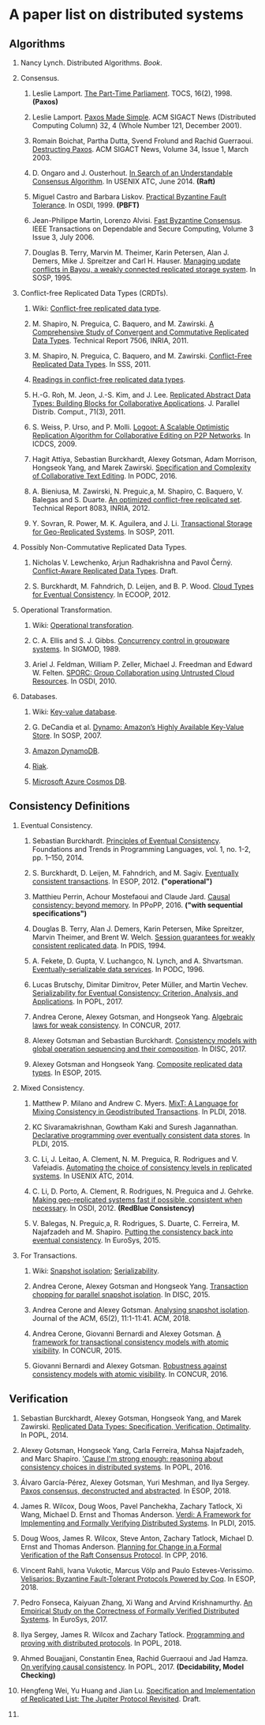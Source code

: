# A paper list on distributed systems

## Algorithms

1. Nancy Lynch. Distributed Algorithms. *Book*. 

2. Consensus. 

    1. Leslie Lamport. [The Part-Time Parliament](https://www.microsoft.com/en-us/research/publication/part-time-parliament/). TOCS, 16(2), 1998.  **(Paxos)**
  
    2. Leslie Lamport. [Paxos Made Simple](https://www.microsoft.com/en-us/research/publication/paxos-made-simple/). ACM SIGACT News (Distributed Computing Column) 32, 4 (Whole Number 121, December 2001).  
  
    3. Romain Boichat, Partha Dutta, Svend Frolund and Rachid Guerraoui. [Destructing Paxos](http://www.cs.utexas.edu/~lorenzo/corsi/cs380d/papers/deconstr_paxos.pdf). ACM SIGACT News, Volume 34, Issue 1, March 2003.
   
    4. D. Ongaro and J. Ousterhout. [In Search of an Understandable Consensus Algorithm](https://web.stanford.edu/~ouster/cgi-bin/papers/raft-atc14). In USENIX ATC, June 2014.  **(Raft)**
   
    5. Miguel Castro and Barbara Liskov. [Practical Byzantine Fault Tolerance](http://pmg.csail.mit.edu/papers/osdi99.pdf). In OSDI, 1999.  **(PBFT)**
  
    6. Jean-Philippe Martin, Lorenzo Alvisi. [Fast Byzantine Consensus](http://www.cs.cornell.edu/lorenzo/papers/fab.pdf). IEEE Transactions on Dependable and Secure Computing, Volume 3 Issue 3, July 2006.
    
    7. Douglas B. Terry, Marvin M. Theimer, Karin Petersen, Alan J. Demers, Mike J. Spreitzer and Carl H. Hauser. [Managing update conflicts in Bayou, a weakly connected replicated storage system](https://dl.acm.org/citation.cfm?id=224070). In SOSP, 1995. 

3. Conflict-free Replicated Data Types (CRDTs). 

    1. Wiki: [Conflict-free replicated data type](https://en.wikipedia.org/wiki/Conflict-free_replicated_data_type).  

    2. M. Shapiro, N. Preguica, C. Baquero, and M. Zawirski. [A Comprehensive Study of Convergent and Commutative Replicated Data Types](https://hal.inria.fr/inria-00555588/document). Technical Report 7506, INRIA, 2011.
   
    3. M. Shapiro, N. Preguica, C. Baquero, and M. Zawirski. [Conflict-Free Replicated Data Types](http://lip6.fr/Marc.Shapiro/papers/RR-7687.pdf). In SSS, 2011.
    
    4. [Readings in conflict-free replicated data types](http://christophermeiklejohn.com/crdt/2014/07/22/readings-in-crdts.html). 
    
    5. H.-G. Roh, M. Jeon, J.-S. Kim, and J. Lee. [Replicated Abstract Data Types: Building Blocks for Collaborative Applications](https://sites.google.com/site/myeongjae/). J. Parallel Distrib. Comput., 71(3), 2011.
    
    6. S. Weiss, P. Urso, and P. Molli. [Logoot: A Scalable Optimistic Replication Algorithm for Collaborative Editing on P2P Networks](https://hal.inria.fr/inria-00432368/file/main.pdf). In ICDCS, 2009.
   
    7. Hagit Attiya, Sebastian Burckhardt, Alexey Gotsman, Adam Morrison, Hongseok Yang, and Marek Zawirski. [Specification and Complexity of Collaborative Text Editing](http://software.imdea.org/~gotsman/papers/editing-podc16.pdf). In PODC, 2016. 
    
    8. A. Bieniusa, M. Zawirski, N. Preguic¸a, M. Shapiro, C. Baquero, V. Balegas and S. Duarte. [An optimized conflict-free replicated set](https://arxiv.org/pdf/1210.3368.pdf). Technical Report 8083, INRIA, 2012.

    9. Y. Sovran, R. Power, M. K. Aguilera, and J. Li. [Transactional Storage for Geo-Replicated Systems](https://dl.acm.org/citation.cfm?id=2043592). In SOSP, 2011.
    
4. Possibly Non-Commutative Replicated Data Types.

    1. Nicholas V. Lewchenko, Arjun Radhakrishna and Pavol Černý. [Conflict-Aware Replicated Data Types](https://arxiv.org/pdf/1802.08733.pdf). Draft. 

    2. S. Burckhardt, M. Fahndrich, D. Leijen, and B. P. Wood. [Cloud Types for Eventual Consistency](https://link.springer.com/chapter/10.1007/978-3-642-31057-7_14). In ECOOP, 2012.

5. Operational Transformation.

    1. Wiki: [Operational transforation](https://en.wikipedia.org/wiki/Operational_transformation).
    
    2. C. A. Ellis and S. J. Gibbs. [Concurrency control in groupware systems](https://perso.telecom-paristech.fr/kuznetso/INF346-2015/papers/opertr.pdf). In SIGMOD, 1989. 
    
    3. Ariel J. Feldman, William P. Zeller, Michael J. Freedman and Edward W. Felten. [SPORC: Group Collaboration using Untrusted Cloud Resources](https://www.usenix.org/legacy/event/osdi10/tech/full_papers/Feldman.pdf). In OSDI, 2010. 

6. Databases.

    1. Wiki: [Key-value database](https://en.wikipedia.org/wiki/Key-value_database). 

    2. G. DeCandia et al. [Dynamo: Amazon’s Highly Available Key-Value Store](https://www.allthingsdistributed.com/files/amazon-dynamo-sosp2007.pdf). In SOSP, 2007.
    
    3. [Amazon DynamoDB](http://docs.aws.amazon.com/amazondynamodb/latest/developerguide/APISummary.html). 
    
    4. [Riak](http://docs.basho.com/riak/kv/2.2.3/developing/). 
    
    5. [Microsoft Azure Cosmos DB](https://docs.microsoft.com/en-us/azure/cosmos-db/consistency-levels).

## Consistency Definitions

1. Eventual Consistency.

    1. Sebastian Burckhardt. [Principles of Eventual Consistency](https://www.microsoft.com/en-us/research/publication/principles-of-eventual-consistency/). Foundations and Trends in Programming Languages, vol. 1, no. 1-2, pp. 1–150, 2014.

    2. S. Burckhardt, D. Leijen, M. Fahndrich, and M. Sagiv. [Eventually consistent transactions](https://www.microsoft.com/en-us/research/publication/eventually-consistent-transactions/). In ESOP, 2012.   **("operational")**
    
    3. Matthieu Perrin, Achour Mostefaoui and Claude Jard. [Causal consistency: beyond memory](https://hal.archives-ouvertes.fr/hal-01286755/document). In PPoPP, 2016.  **("with sequential specifications")**
    
    4. Douglas B. Terry, Alan J. Demers, Karin Petersen, Mike Spreitzer, Marvin Theimer, and Brent W. Welch. [Session guarantees for weakly consistent replicated data](http://www.cs.utexas.edu/~dahlin/Classes/GradOS/papers/SessionGuaranteesPDIS.pdf). In PDIS, 1994.
    
    5. A. Fekete, D. Gupta, V. Luchangco, N. Lynch, and A. Shvartsman. [Eventually-serializable data services](https://groups.csail.mit.edu/tds/papers/Lynch/podc96-esds.pdf). In PODC, 1996.
    
    6. Lucas Brutschy, Dimitar Dimitrov, Peter Müller, and Martin Vechev. [Serializability for Eventual Consistency: Criterion, Analysis, and Applications](https://www.sri.inf.ethz.ch/papers/popl17-serializability.pdf). In POPL, 2017. 

    7. Andrea Cerone, Alexey Gotsman, and Hongseok Yang. [Algebraic laws for weak consistency](http://software.imdea.org/~gotsman/papers/vis2rf-concur17.pdf). In CONCUR, 2017. 

    8. Alexey Gotsman and Sebastian Burckhardt. [Consistency models with global operation sequencing and their composition](http://software.imdea.org/~gotsman/papers/gsp-disc17.pdf). In DISC, 2017. 

    9. Alexey Gotsman and Hongseok Yang. [Composite replicated data types](http://software.imdea.org/~gotsman/papers/compos-esop15.pdf). In ESOP, 2015. 
    
2. Mixed Consistency.

    1. Matthew P. Milano and Andrew C. Myers. [MixT: A Language for Mixing Consistency in Geodistributed Transactions](http://www.cs.cornell.edu/andru/papers/mixt/mixt.pdf). In PLDI, 2018. 

    2. KC Sivaramakrishnan, Gowtham Kaki and Suresh Jagannathan. [Declarative programming over eventually consistent data stores](http://kcsrk.info/papers/quelea_pldi15.pdf). In PLDI, 2015. 

    3. C. Li, J. Leitao, A. Clement, N. M. Preguica, R. Rodrigues and V. Vafeiadis. [Automating the choice of consistency levels in replicated systems](https://www.usenix.org/system/files/conference/atc14/atc14-paper-li_cheng.pdf). In USENIX ATC, 2014.

    4. C. Li, D. Porto, A. Clement, R. Rodrigues, N. Preguica and J. Gehrke. [Making geo-replicated systems fast if possible, consistent when necessary](http://www.cs.otago.ac.nz/cosc440/readings/osdi12-final-162.pdf). In OSDI, 2012.  **(RedBlue Consistency)**

    5. V. Balegas, N. Preguic¸a, R. Rodrigues, S. Duarte, C. Ferreira, M. Najafzadeh and M. Shapiro. [Putting the consistency back into eventual consistency](https://pages.lip6.fr/Marc.Shapiro/papers/putting-consistency-back-EuroSys-2015.pdf). In EuroSys, 2015.

3. For Transactions. 

    1. Wiki: [Snapshot isolation](https://en.wikipedia.org/wiki/Snapshot_isolation); [Serializability](https://en.wikipedia.org/wiki/Serializability).
    
    2. Andrea Cerone, Alexey Gotsman and Hongseok Yang. [Transaction chopping for parallel snapshot isolation](http://software.imdea.org/~gotsman/papers/chopping-disc15.pdf). In DISC, 2015. 

    3. Andrea Cerone and Alexey Gotsman. [Analysing snapshot isolation](http://software.imdea.org/~gotsman/papers/si-jacm.pdf). Journal of the ACM, 65(2), 11:1-11:41. ACM, 2018. 

    4. Andrea Cerone, Giovanni Bernardi and Alexey Gotsman. [A framework for transactional consistency models with atomic visibility](http://software.imdea.org/~gotsman/papers/framework-concur15.pdf). In CONCUR, 2015. 

    5. Giovanni Bernardi and Alexey Gotsman. [Robustness against consistency models with atomic visibility](http://software.imdea.org/~gotsman/papers/robustness-concur16.pdf). In CONCUR, 2016. 

## Verification

1. Sebastian Burckhardt, Alexey Gotsman, Hongseok Yang, and Marek Zawirski. [Replicated Data Types: Specification, Verification, Optimality](http://software.imdea.org/~gotsman/papers/distrmm-popl14.pdf). In POPL, 2014.

2. Alexey Gotsman, Hongseok Yang, Carla Ferreira, Mahsa Najafzadeh, and Marc Shapiro. ['Cause I'm strong enough: reasoning about consistency choices in distributed systems](http://software.imdea.org/~gotsman/papers/logic-popl16.pdf). In POPL, 2016. 

3. Álvaro García-Pérez, Alexey Gotsman, Yuri Meshman, and Ilya Sergey. [Paxos consensus, deconstructed and abstracted](http://software.imdea.org/~gotsman/papers/paxos-esop18.pdf). In ESOP, 2018. 

4. James R. Wilcox, Doug Woos, Pavel Panchekha, Zachary Tatlock, Xi Wang, Michael D. Ernst and Thomas Anderson. [Verdi: A Framework for Implementing and Formally Verifying Distributed Systems](https://homes.cs.washington.edu/~ztatlock/pubs/verdi-wilcox-pldi15.pdf). In PLDI, 2015. 

5. Doug Woos, James R. Wilcox, Steve Anton, Zachary Tatlock, Michael D. Ernst and Thomas Anderson. [Planning for Change in a Formal Verification of the Raft Consensus Protocol](https://verdi.uwplse.org/raft-proof.pdf). In CPP, 2016. 

6. Vincent Rahli, Ivana Vukotic, Marcus Völp and Paulo Esteves-Verissimo. [Velisarios: Byzantine Fault-Tolerant Protocols Powered by Coq](https://link.springer.com/chapter/10.1007/978-3-319-89884-1_22). In ESOP, 2018. 

7. Pedro Fonseca, Kaiyuan Zhang, Xi Wang and Arvind Krishnamurthy. [An Empirical Study on the Correctness of Formally Verified Distributed Systems](). In EuroSys, 2017. 

8. Ilya Sergey, James R. Wilcox and Zachary Tatlock. [Programming and proving with distributed protocols](https://homes.cs.washington.edu/~jrw12/disel.pdf). In POPL, 2018.

9. Ahmed Bouajjani, Constantin Enea, Rachid Guerraoui and Jad Hamza. [On verifying causal consistency](https://dl.acm.org/citation.cfm?id=3009888). In POPL, 2017.  **(Decidability, Model Checking)**

10. Hengfeng Wei, Yu Huang and Jian Lu. [Specification and Implementation of Replicated List: The Jupiter Protocol Revisited](https://arxiv.org/pdf/1708.04754.pdf). Draft. 

11. 
